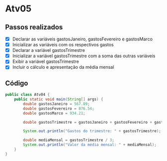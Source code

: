 # Atv05

## Passos realizados

- [x] Declarar as variáveis gastosJaneiro, gastosFevereiro e gastosMarco
- [x] Inicializar as variáveis com os respectivos gastos
- [x] Declarar a variável gastosTrimestre
- [x] Inicializar a variável gastosTrimestre com a soma das outras variáveis
- [x] Exibir a variável gastosTrimestre
- [x] Incluir o cálculo e apresentação da média mensal

## Código

```java
public class Atv04 {
    public static void main(String[] args) {
        double gastosJaneiro = 567.89;
        double gastosFevereiro = 876.54;
        double gastosMarco = 934.21;

        double gastosTrimestre = gastosJaneiro + gastosFevereiro + gastosMarco;

        System.out.println("Gastos do trimestre: " + gastosTrimestre);

        double mediaMensal = gastosTrimestre / 3;
        System.out.println("Valor da média mensal: " + mediaMensal);
    }
}
```